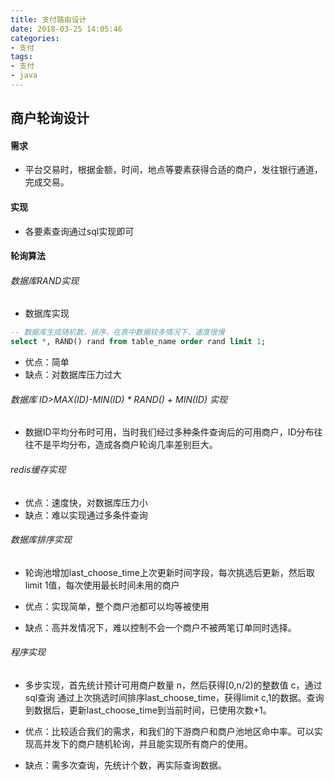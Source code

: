 ```yaml
---
title: 支付路由设计
date: 2018-03-25 14:05:46
categories: 
- 支付
tags:
- 支付
- java
---
```


## 商户轮询设计

#### 需求

- 平台交易时，根据金额，时间，地点等要素获得合适的商户，发往银行通道，完成交易。

#### 实现

- 各要素查询通过sql实现即可

#### 轮询算法

###### 数据库RAND实现
- 数据库实现
```sql
-- 数据库生成随机数，排序，在表中数据较多情况下，速度很慢
select *, RAND() rand from table_name order rand limit 1;
```

- 优点：简单
- 缺点：对数据库压力过大

###### 数据库 ID>MAX(ID)-MIN(ID) * RAND() + MIN(ID) 实现

- 数据ID平均分布时可用，当时我们经过多种条件查询后的可用商户，ID分布往往不是平均分布，造成各商户轮询几率差别巨大。


###### redis缓存实现

- 优点：速度快，对数据库压力小
- 缺点：难以实现通过多条件查询


###### 数据库排序实现

-  轮询池增加last_choose_time上次更新时间字段，每次挑选后更新，然后取limit 1值，每次使用最长时间未用的商户

- 优点：实现简单，整个商户池都可以均等被使用

- 缺点：高并发情况下，难以控制不会一个商户不被两笔订单同时选择。

###### 程序实现

- 多步实现，首先统计预计可用商户数量 n，然后获得[0,n/2)的整数值 c，通过sql查询 通过上次挑选时间排序last_choose_time，获得limit c,1的数据。查询到数据后，更新last_choose_time到当前时间，已使用次数+1。

- 优点：比较适合我们的需求，和我们的下游商户和商户池地区命中率。可以实现高并发下的商户随机轮询，并且能实现所有商户的使用。
- 缺点：需多次查询，先统计个数，再实际查询数据。
